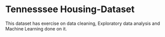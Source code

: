 # Tennesssee Housing-Dataset

This dataset has exercise on data cleaning, Exploratory data analysis and Machine Learning done on it. 
